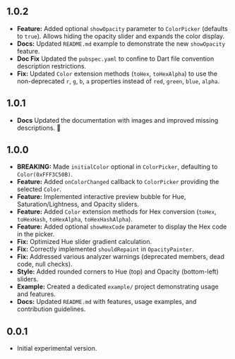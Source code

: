 ## 1.0.2

*   **Feature:** Added optional `showOpacity` parameter to `ColorPicker` (defaults to `true`). Allows hiding the opacity slider and expands the color display.
*   **Docs:** Updated `README.md` example to demonstrate the new `showOpacity` feature.
*   **Doc Fix** Updated the `pubspec.yaml` to confine to Dart file convention description restrictions.
*   **Fix:** Updated `Color` extension methods (`toHex`, `toHexAlpha`) to use the non-deprecated `r`, `g`, `b`, `a` properties instead of `red`, `green`, `blue`, `alpha`.

## 1.0.1

*   **Docs** Updated the documentation with images and improved missing descriptions. 🦜

## 1.0.0

*   **BREAKING:** Made `initialColor` optional in `ColorPicker`, defaulting to `Color(0xFFF3C50B)`.
*   **Feature:** Added `onColorChanged` callback to `ColorPicker` providing the selected `Color`.
*   **Feature:** Implemented interactive preview bubble for Hue, Saturation/Lightness, and Opacity sliders.
*   **Feature:** Added `Color` extension methods for Hex conversion (`toHex`, `toHexHash`, `toHexAlpha`, `toHexHashAlpha`).
*   **Feature:** Added optional `showHexCode` parameter to display the Hex code in the picker.
*   **Fix:** Optimized Hue slider gradient calculation.
*   **Fix:** Correctly implemented `shouldRepaint` in `OpacityPainter`.
*   **Fix:** Addressed various analyzer warnings (deprecated members, dead code, null checks).
*   **Style:** Added rounded corners to Hue (top) and Opacity (bottom-left) sliders.
*   **Example:** Created a dedicated `example/` project demonstrating usage and features.
*   **Docs:** Updated `README.md` with features, usage examples, and contribution guidelines.

## 0.0.1

*   Initial experimental version.
